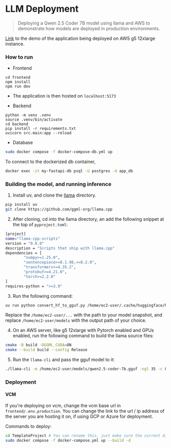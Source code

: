 # LLM Deployment

> Deploying a Qwen 2.5 Coder 7B model using llama and AWS to demonstrate how models are deployed in production environments.

[Link](https://duke.box.com/s/pqyyrkcjwr0a34nu1of2m3m90wj3wkq5) to the demo of the application being deployed on AWS g5 12xlarge instance.

### How to run

- Frontend
```
cd frontend
npm install
npm run dev
```
- The application is then hosted on `localhost:5173`


- Backend
```
python -m venv .venv
source .venv/bin/activate
cd backend
pip install -r requirements.txt
uvicorn src.main:app --reload
```

- Database
```bash
sudo docker compose -f docker-compose-db.yml up
```
To connect to the dockerized db container, 

```bash
docker exec -it my-fastapi-db psql -U postgres -d app_db
```


### Building the model, and running inference

1. Install uv, and clone the [llama](https://github.com/ggml-org/llama.cpp) directory. 
```bash
pip install uv
git clone https://github.com/ggml-org/llama.cpp
```

2. After cloning, cd into the llama directory, an add the following snippet at the top of `pyproject.toml`:

```bash
[project]
name="llama-cpp-scripts"
version = "0.0.0"
description = "Scripts that ship with llama.cpp"
dependencies = [
        "numpy>=1.25.0",
        "sentencepiece>=0.1.98,<=0.2.0",
        "transformers>=4.35.2",
        "protobuf>=4.21.0",
        "torch>=2.2.0"
]
requires-python = ">=3.9"
```

3. Run the following command:
```bash
uv run python convert_hf_to_gguf.py /home/ec2-user/.cache/huggingface/hub/models--Qwen--Qwen2.5-Coder-7B/snapshots/0396a76181e127dfc13e5c5ec48a8cee09938b02/ --outfile /home/ec2-user/models/qwen2.5-coder-7b.gguf --outtype f16 --use-temp-file --verbose
```
Replace the `/home/ec2-user/...` with the path to your model snapshot, and replace `/home/ec2-user/models` with the output path of your choice.

4. On an AWS server, like g5 12xlarge with Pytorch enabled and GPUs enabled, run the following command to build the llama source files:
```bash
cmake -B build -DGGML_CUDA=ON
cmake --build build --config Release
```

5. Run the `llama-cli` and pass the gguf model to it:
```bash
./llama-cli -m /home/ec2-user/models/qwen2.5-coder-7b.gguf -ngl 35 -c 8192 --temp 0.7 --threads 8 --no-warmup -p "You are a helpful coding assistant."
```


### Deployment

#### VCM

If you're deploying on vcm, change the vcm base url in `frontend/.env.production`. You can change the link to the url / ip address of the server you are hosting it on, if using GCP or Azure for deployment.

Commands to deploy:

```bash
cd TemplateProject # You can rename this, just make sure the current directory has the docker compose file
sudo docker compose -f docker-compose.yml up --build -d
```